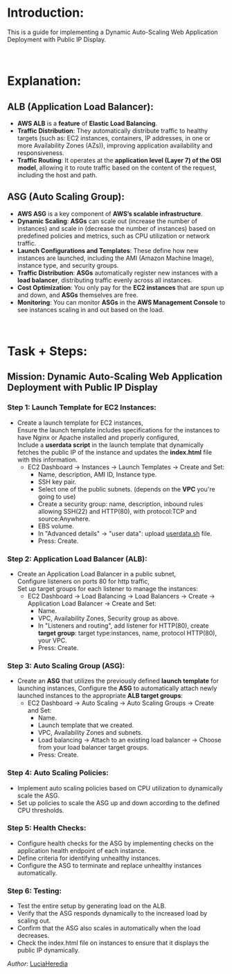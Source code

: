 # Introduction:
 This is a guide for implementing a Dynamic Auto-Scaling Web Application Deployment with Public IP Display.
  
<br/>

# Explanation:
## ALB (Application Load Balancer):
* **AWS ALB** is a **feature** of **Elastic Load Balancing**.
* **Traffic Distribution**: They automatically distribute traffic to healthy targets (such as: EC2 instances, containers, IP addresses, in one or more Availability Zones (AZs)), improving application availability and responsiveness.
* **Traffic Routing**: It operates at the **application level (Layer 7) of the OSI model**, allowing it to route traffic based on the content of the request, including the host and path.

## ASG (Auto Scaling Group):
* **AWS ASG** is a key component of **AWS’s scalable infrastructure**.
* **Dynamic Scaling**: **ASGs** can scale out (increase the number of instances) and scale in (decrease the number of instances) based on predefined policies and metrics, such as CPU utilization or network traffic.
* **Launch Configurations and Templates**: These define how new instances are launched, including the AMI (Amazon Machine Image), instance type, and security groups.
* **Traffic Distribution**: **ASGs** automatically register new instances with a **load balancer**, distributing traffic evenly across all instances.
* **Cost Optimization**: You only pay for the **EC2 instances** that are spun up and down, and **ASGs** themselves are free.
* **Monitoring**: You can monitor **ASGs** in the **AWS Management Console** to see instances scaling in and out based on the load.

<br/>

# Task + Steps:
## Mission: Dynamic Auto-Scaling Web Application Deployment with Public IP Display
### Step 1: Launch Template for EC2 Instances:
* Create a launch template for EC2 instances, <br/>
  Ensure the launch template includes specifications for the instances to have Nginx or Apache installed and properly configured, <br/>
  Include a **userdata script** in the launch template that dynamically fetches the public IP of the instance and updates the **index.html** file with this information.
  - EC2 Dashboard -> Instances -> Launch Templates -> Create and Set:
    - Name, description, AMI ID, Instance type.
    - SSH key pair.
    - Select one of the public subnets. (depends on the **VPC** you're going to use)
    - Create a security group: name, description, inbound rules allowing SSH(22) and HTTP(80), with protocol:TCP and source:Anywhere.
    - EBS volume.
    - In "Advanced details" -> "user data": upload [userdata.sh](https://github.com/LuciaHeredia/aws-ALBandASG/blob/main/userdata.sh) file.
    - Press: Create.
### Step 2: Application Load Balancer (ALB):
* Create an Application Load Balancer in a public subnet, <br/>
  Configure listeners on ports 80 for http traffic, <br/>
  Set up target groups for each listener to manage the instances:
  - EC2 Dashboard -> Load Balancing -> Load Balancers -> Create -> Application Load Balancer -> Create and Set:
    - Name.
    - VPC, Availability Zones, Security group as above.
    - In "Listeners and routing", add listener for HTTP(80), create **target group**: target type:instances, name, protocol HTTP(80), your VPC.
    - Press: Create.
### Step 3: Auto Scaling Group (ASG):
* Create an **ASG** that utilizes the previously defined **launch template** for launching instances,
  Configure the **ASG** to automatically attach newly launched instances to the appropriate **ALB target groups**:
  - EC2 Dashboard -> Auto Scaling -> Auto Scaling Groups -> Create and Set:
    - Name.
    - Launch template that we created.
    - VPC, Availability Zones and subnets.
    - Load balancing -> Attach to an existing load balancer -> Choose from your load balancer target groups.
    - Press: Create.
### Step 4: Auto Scaling Policies:
* Implement auto scaling policies based on CPU utilization to dynamically scale the ASG.
* Set up policies to scale the ASG up and down according to the defined CPU thresholds.
### Step 5: Health Checks:
* Configure health checks for the ASG by implementing checks on the application health endpoint of each instance.
* Define criteria for identifying unhealthy instances.
* Configure the ASG to terminate and replace unhealthy instances automatically.
### Step 6: Testing:
* Test the entire setup by generating load on the ALB.
* Verify that the ASG responds dynamically to the increased load by scaling out.
* Confirm that the ASG also scales in automatically when the load decreases.
* Check the index.html file on instances to ensure that it displays the public IP dynamically.

*Author*: [LuciaHeredia](https://github.com/LuciaHeredia)

